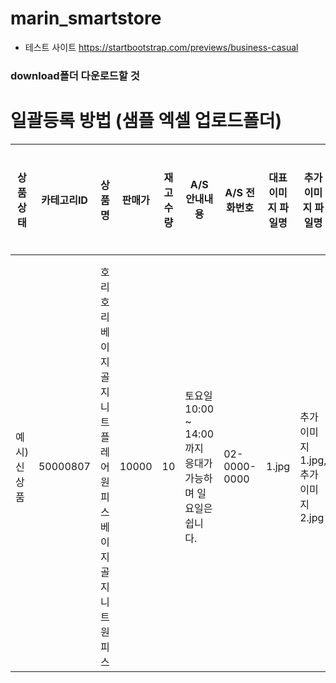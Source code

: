 # marin_smartstore

- 테스트 사이트
https://startbootstrap.com/previews/business-casual


### download폴더 다운로드할 것


# 일괄등록 방법 (샘플 엑셀 업로드폴더)

| 상품상태    | 카테고리ID   | 상품명                              | 판매가   | 재고수량 | A/S 안내내용                                | A/S 전화번호     | 대표 이미지 파일명 | 추가 이미지 파일명             | 상품 상세정보                                          | 판매자 상품코드 | 판매자 바코드 | 제조사     | 브랜드  | 제조일자       | 유효일자       | 부가세  | 미성년자 구매 | 구매평 노출여부 | 원산지 코드 | 수입사 | 복수원산지 여부 | 원산지 직접입력 | 배송방법       | 배송비 유형 | 기본배송비 | 배송비 결제방식  |   |   |   |   |
|---------|----------|----------------------------------|-------|------|-----------------------------------------|--------------|------------|------------------------|--------------------------------------------------|----------|---------|---------|------|------------|------------|------|---------|----------|--------|-----|----------|----------|------------|--------|-------|-----------|---|---|---|---|
|         |          |                                  |       |      |                                         |              |            |                        |                                                  |          |         |         |      |            |            |      |         |          |        |     |          |          |            |        |       |           |   |   |   |   |
|         |          |                                  |       |      |                                         |              |            |                        |                                                  |          |         |         |      |            |            |      |         |          |        |     |          |          |            |        |       |           |   |   |   |   |
| 예시) 신상품 | 50000807 | 호리호리 베이지 골지니트 플레어원피스 베이지 골지니트원피스 | 10000 | 10   | 토요일 10:00 ~ 14:00 까지 응대가 가능하며 일요일은 쉽니다. | 02-0000-0000 | 1.jpg      | 추가이미지1.jpg, 추가이미지2.jpg | <img src="http://bshop.phinf.naver.net/aaa.jpg"> | 1111111  | 222222  | 동광인터내셔날 | SOUP | 2016-08-01 | 2016-08-01 | 과세상품 | Y       | Y        | 9680   |     | N        |          | 택배‚ 소포‚ 등기 | 조건부 무료 | 2500  | 착불 또는 선결제 |   |   |   |   |
